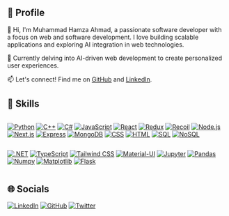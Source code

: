 ## 🌟 Profile

👋 Hi, I'm Muhammad Hamza Ahmad, a passionate software developer with a focus on web and software development. I love building scalable applications and exploring AI integration in web technologies.

🚀 Currently delving into AI-driven web development to create personalized user experiences.

📫 Let's connect! Find me on [GitHub](https://github.com/YourUsername) and [LinkedIn](https://www.linkedin.com/in/YourUsername/).

## 🚀 Skills

<div style="display: flex; flex-wrap: wrap; justify-content: space-evenly;">

  [![Python](https://img.shields.io/badge/-Python-blue?style=for-the-badge&logo=python&logoColor=white)](https://www.python.org/)
  [![C++](https://img.shields.io/badge/-C++-blue?style=for-the-badge&logo=c%2B%2B&logoColor=white)](https://isocpp.org/)
  [![C#](https://img.shields.io/badge/-C%23-blue?style=for-the-badge&logo=c-sharp&logoColor=white)](https://docs.microsoft.com/en-us/dotnet/csharp/)
  [![JavaScript](https://img.shields.io/badge/-JavaScript-yellow?style=for-the-badge&logo=javascript&logoColor=white)](https://developer.mozilla.org/en-US/docs/Web/JavaScript)
  [![React](https://img.shields.io/badge/-React-blue?style=for-the-badge&logo=react&logoColor=white)](https://reactjs.org/)
  [![Redux](https://img.shields.io/badge/-Redux-purple?style=for-the-badge&logo=redux&logoColor=white)](https://redux.js.org/)
  [![Recoil](https://img.shields.io/badge/-Recoil-lightblue?style=for-the-badge&logo=recoil&logoColor=white)](https://recoiljs.org/)
  [![Node.js](https://img.shields.io/badge/-Node.js-green?style=for-the-badge&logo=node.js&logoColor=white)](https://nodejs.org/)
  [![Next.js](https://img.shields.io/badge/-Next.js-black?style=for-the-badge&logo=next.js&logoColor=white)](https://nextjs.org/)
  [![Express](https://img.shields.io/badge/-Express-lightgrey?style=for-the-badge&logo=express&logoColor=white)](https://expressjs.com/)
  [![MongoDB](https://img.shields.io/badge/-MongoDB-green?style=for-the-badge&logo=mongodb&logoColor=white)](https://www.mongodb.com/)
  [![CSS](https://img.shields.io/badge/-CSS-blue?style=for-the-badge&logo=css3&logoColor=white)](https://developer.mozilla.org/en-US/docs/Web/CSS)
  [![HTML](https://img.shields.io/badge/-HTML-orange?style=for-the-badge&logo=html5&logoColor=white)](https://developer.mozilla.org/en-US/docs/Web/HTML)
  [![SQL](https://img.shields.io/badge/-SQL-lightgrey?style=for-the-badge&logo=sql&logoColor=white)](https://www.w3schools.com/sql/)
  [![NoSQL](https://img.shields.io/badge/-NoSQL-green?style=for-the-badge&logo=mongodb&logoColor=white)](https://www.mongodb.com/nosql-explained)

  [![.NET](https://img.shields.io/badge/-.NET-black?style=for-the-badge&logo=.net&logoColor=white)](https://dotnet.microsoft.com/)
  [![TypeScript](https://img.shields.io/badge/-TypeScript-blue?style=for-the-badge&logo=typescript&logoColor=white)](https://www.typescriptlang.org/)
  [![Tailwind CSS](https://img.shields.io/badge/-Tailwind_CSS-blue?style=for-the-badge&logo=tailwind-css&logoColor=white)](https://tailwindcss.com/)
  [![Material-UI](https://img.shields.io/badge/-Material_UI-blue?style=for-the-badge&logo=material-ui&logoColor=white)](https://material-ui.com/)
  [![Jupyter](https://img.shields.io/badge/-Jupyter-ff6f00?style=for-the-badge&logo=jupyter&logoColor=white)](https://jupyter.org/)
  [![Pandas](https://img.shields.io/badge/-Pandas-lightgrey?style=for-the-badge&logo=pandas&logoColor=white)](https://pandas.pydata.org/)
  [![Numpy](https://img.shields.io/badge/-Numpy-blue?style=for-the-badge&logo=numpy&logoColor=white)](https://numpy.org/)
  [![Matplotlib](https://img.shields.io/badge/-Matplotlib-lightgrey?style=for-the-badge&logo=matplotlib&logoColor=white)](https://matplotlib.org/)
  [![Flask](https://img.shields.io/badge/-Flask-black?style=for-the-badge&logo=flask&logoColor=white)](https://flask.palletsprojects.com/)

</div>

## 🌐 Socials

[![LinkedIn](https://img.shields.io/badge/-LinkedIn-blue?style=for-the-badge&logo=linkedin&logoColor=white)](https://www.linkedin.com/)
[![GitHub](https://img.shields.io/badge/-GitHub-black?style=for-the-badge&logo=github&logoColor=white)](https://github.com/)
[![Twitter](https://img.shields.io/badge/-Twitter-blue?style=for-the-badge&logo=twitter&logoColor=white)](https://twitter.com/)
